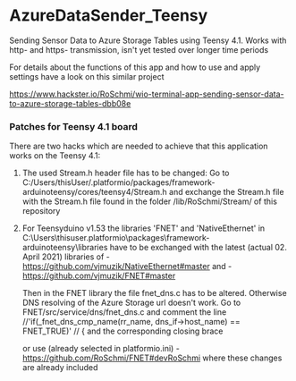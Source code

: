 # AzureDataSender_Teensy

Sending Sensor Data to Azure Storage Tables using Teensy 4.1.
Works with http- and https- transmission, isn't yet tested over longer time periods

For details about the functions of this app and how to use and apply settings have a look on this similar project

https://www.hackster.io/RoSchmi/wio-terminal-app-sending-sensor-data-to-azure-storage-tables-dbb08e

### Patches for Teensy 4.1 board
There are two hacks which are needed to achieve that this application works on the Teensy 4.1:
1) The used Stream.h header file has to be changed:
   Go to C:/Users/thisUser/.platformio/packages/framework-arduinoteensy/cores/teensy4/Stream.h
   and exchange the Stream.h file with the Stream.h file found in the folder /lib/RoSchmi/Stream/ of this repository
   
2) For Teensyduino v1.53 the libraries 'FNET' and 'NativeEthernet' in C:\Users\thisuser\.platformio\packages\framework-arduinoteensy\libraries have to be exchanged with the latest (actual 02. April 2021) libraries of 
   -https://github.com/vjmuzik/NativeEthernet#master
   and -https://github.com/vjmuzik/FNET#master 
   
   Then in the FNET library the file fnet_dns.c has to be altered. Otherwise DNS resolving of the Azure Storage url doesn't work.
   Go to  FNET/src/service/dns/fnet_dns.c and comment the line
   //'if(_fnet_dns_cmp_name(rr_name, dns_if->host_name) == FNET_TRUE)'
   // {
   and the corresponding closing brace

   or use (already selected in platformio.ini)
   -https://github.com/RoSchmi/FNET#devRoSchmi
   where these changes are already included
   
  
